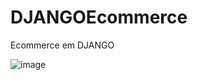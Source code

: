 # DJANGOEcommerce
Ecommerce em DJANGO

![image](https://user-images.githubusercontent.com/95868897/223185068-486082b1-eabf-4f63-915e-ee2dd29fa60b.png)
